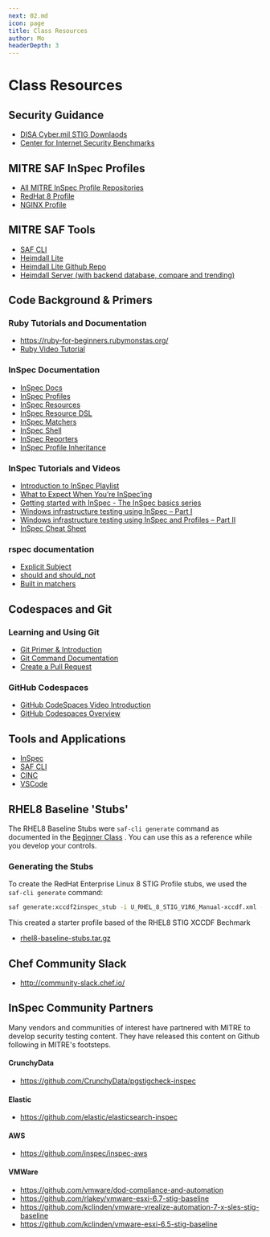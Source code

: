 ```yaml
---
next: 02.md
icon: page
title: Class Resources
author: Mo
headerDepth: 3
---
```


# Class Resources

## Security Guidance

- [DISA Cyber.mil STIG Downlaods](https://public.cyber.mil/stigs/downloads/)
- [Center for Internet Security Benchmarks](https://www.cisecurity.org/cis-benchmarks/)

## MITRE SAF InSpec Profiles

- [All MITRE InSpec Profile Repositories](https://github.com/mitre?q=inspec+baseline+profile)
- [RedHat 8 Profile](https://github.com/CMSgov/redhat-enterprise-linux-8-stig-baseline)
- [NGINX Profile](https://github.com/mitre/nginx-srg-baseline)

## MITRE SAF Tools
- [SAF CLI](https://github.com/mitre/saf)  
- [Heimdall Lite](https://mitre.github.io/heimdall-lite/#)  
- [Heimdall Lite Github Repo](https://github.com/mitre/heimdall-lite)  
- [Heimdall Server (with backend database, compare and trending)](https://github.com/mitre/heimdall)  

## Code Background & Primers  

### Ruby Tutorials and Documentation

- <https://ruby-for-beginners.rubymonstas.org/>
- [Ruby Video Tutorial](https://www.youtube.com/watch?v=t_ispmWmdjY&vl=en")

### InSpec Documentation

- [InSpec Docs](https://www.inspec.io/docs/)
- [InSpec Profiles](https://www.inspec.io/docs/reference/profiles/)
- [InSpec Resources](https://www.inspec.io/docs/reference/resources/)
- [InSpec Resource DSL](https://www.inspec.io/docs/reference/dsl_resource/)
- [InSpec Matchers](https://www.inspec.io/docs/reference/matchers/)
- [InSpec Shell](https://www.inspec.io/docs/reference/shell/)
- [InSpec Reporters](https://www.inspec.io/docs/reference/reporters/)
- [InSpec Profile Inheritance](https://blog.chef.io/2017/07/06/understanding-inspec-profile-inheritance/)

### InSpec Tutorials and Videos

- [Introduction to InSpec Playlist](https://www.youtube.com/playlist?list=PLSZbtIlMt5rcbXOpMRucKzRMXR7HX7awy)
- [What to Expect When You’re InSpec’ing](https://blog.chef.io/2018/04/03/what-to-expect-when-youre-inspecing/)  
- [Getting started with InSpec - The InSpec basics series](http://www.anniehedgie.com/inspec/)
- [Windows infrastructure testing using InSpec – Part I](http://datatomix.com/?p=236)
- [Windows infrastructure testing using InSpec and Profiles – Part II](http://datatomix.com/?p=238)
- [InSpec Cheat Sheet](https://megamorf.gitlab.io/cheat-sheets/inspec/)

### rspec documentation

- [Explicit Subject](https://relishapp.com/rspec/rspec-core/docs/subject/explicit-subject)
- [should and should_not](https://github.com/rspec/rspec-expectations/blob/master/Should.md)
- [Built in matchers](https://relishapp.com/rspec/rspec-expectations/docs/built-in-matchers)

## Codespaces and Git

### Learning and Using Git

- [Git Primer & Introduction](https://www.youtube.com/watch?v=8JJ101D3knE)
- [Git Command Documentation](https://git-scm.com/docs/gittutorial)
- [Create a Pull Request](https://www.digitalocean.com/community/tutorials/how-to-create-a-pull-request-on-github)

### GitHub Codespaces

- [GitHub CodeSpaces Video Introduction](https://www.youtube.com/watch?v=fQbH3meWNQ8)
- [GitHub Codespaces Overview](https://docs.github.com/en/codespaces/overview)

## Tools and Applications

- [InSpec](https://www.inspec.io)
- [SAF CLI](https://saf-cli.mitre.org)
- [CINC](https://cinc.sh)
- [VSCode](https://code.visualstudio.com/download)

## RHEL8 Baseline 'Stubs'

The RHEL8 Baseline Stubs were `saf-cli generate` command as documented in the [Beginner Class](../courses/beginner/11.md) . You can use this as a reference while you develop your controls.
### Generating the Stubs

To create the RedHat Enterprise Linux 8 STIG Profile stubs, we used the `saf-cli generate` command:
```sh
saf generate:xccdf2inspec_stub -i U_RHEL_8_STIG_V1R6_Manual-xccdf.xml -r -o rhel8-baseline-stubs
```
This created a starter profile based of the RHEL8 STIG XCCDF Bechmark

- [rhel8-baseline-stubs.tar.gz](https://github.com/mitre/inspec-profile-developer-course-lab-environment/raw/main/resources/rhel8-baseline-stubs.tar.gz)

## Chef Community Slack

- <http://community-slack.chef.io/>

## InSpec Community Partners  

Many vendors and communities of interest have partnered with MITRE to develop security testing content. They have released this content on Github following in MITRE's footsteps. 

#### CrunchyData
- <https://github.com/CrunchyData/pgstigcheck-inspec>
#### Elastic
- <https://github.com/elastic/elasticsearch-inspec>
#### AWS
- <https://github.com/inspec/inspec-aws>
#### VMWare
- <https://github.com/vmware/dod-compliance-and-automation>
- <https://github.com/rlakey/vmware-esxi-6.7-stig-baseline>
- <https://github.com/kclinden/vmware-vrealize-automation-7-x-sles-stig-baseline>
- <https://github.com/kclinden/vmware-esxi-6.5-stig-baseline>
